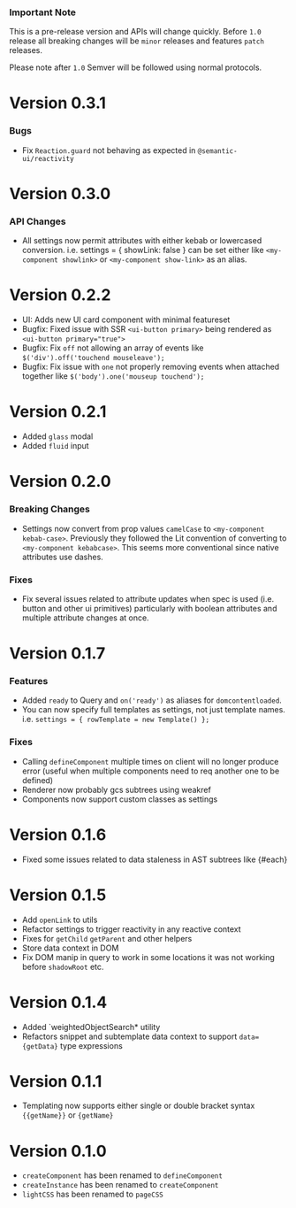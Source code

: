 ### Important Note

This is a pre-release version and APIs will change quickly. Before `1.0` release all breaking changes will be `minor` releases and features `patch` releases.

Please note after `1.0` Semver will be followed using normal protocols.

# Version 0.3.1

### Bugs
* Fix `Reaction.guard` not behaving as expected in `@semantic-ui/reactivity`

# Version 0.3.0

### API Changes
* All settings now permit attributes with either kebab or lowercased conversion. i.e. settings = { showLink: false } can be set either like `<my-component showlink>` or `<my-component show-link>` as an alias.

# Version 0.2.2
* UI: Adds new UI card component with minimal featureset
* Bugfix: Fixed issue with SSR `<ui-button primary>` being rendered as `<ui-button primary="true">`
* Bugfix: Fix `off` not allowing an array of events like `$('div').off('touchend mouseleave');`
* Bugfix: Fix issue with `one` not properly removing events when attached together like `$('body').one('mouseup touchend');`

# Version 0.2.1
* Added `glass` modal
* Added `fluid` input

# Version 0.2.0

### Breaking Changes
* Settings now convert from prop values `camelCase` to `<my-component kebab-case>`. Previously they followed the Lit convention of converting to `<my-component kebabcase>`. This seems more conventional since native attributes use dashes.

### Fixes
* Fix several issues related to attribute updates when spec is used (i.e. button and other ui primitives) particularly with boolean attributes and multiple attribute changes at once.

# Version 0.1.7
### Features
* Added `ready` to Query and `on('ready')` as aliases for `domcontentloaded`.
* You can now specify full templates as settings, not just template names. i.e. `settings = { rowTemplate = new Template() };`

### Fixes
* Calling `defineComponent` multiple times on client will no longer produce error (useful when multiple components need to req another one to be defined)
* Renderer now probably gcs subtrees using weakref
* Components now support custom classes as settings

# Version 0.1.6
* Fixed some issues related to data staleness in AST subtrees like {#each}

# Version 0.1.5
* Add `openLink` to utils
* Refactor settings to trigger reactivity in any reactive context
* Fixes for `getChild` `getParent` and other helpers
* Store data context in DOM
* Fix DOM manip in query to work in some locations it was not working before `shadowRoot` etc.

# Version 0.1.4
* Added `weightedObjectSearch* utility
* Refactors snippet and subtemplate data context to support `data={getData}` type expressions

# Version 0.1.1

* Templating now supports either single or double bracket syntax `{{getName}}` or `{getName}`

# Version 0.1.0

* `createComponent` has been renamed to `defineComponent`
* `createInstance` has been renamed to `createComponent`
* `lightCSS` has been renamed to `pageCSS`

